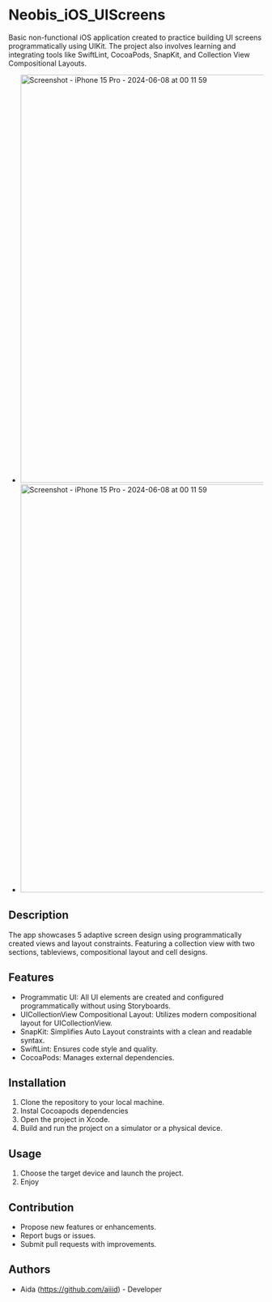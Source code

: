 # Neobis_iOS_UIScreens

Basic non-functional iOS application created to practice building UI screens programmatically using UIKit. 
The project also involves learning and integrating tools like SwiftLint, CocoaPods, SnapKit, and Collection View Compositional Layouts.

- <img width="805" alt="Screenshot - iPhone 15 Pro - 2024-06-08 at 00 11 59" src="https://github.com/aiiid/Neobis_iOS_UIScreens/assets/123296393/b2dacc79-440d-437d-8135-53288d92fe2b">

- <img width="805" alt="Screenshot - iPhone 15 Pro - 2024-06-08 at 00 11 59" src="https://github.com/aiiid/Neobis_iOS_UIScreens/assets/123296393/577c47a3-a9c1-46f2-91d7-c23629e6e9d8">


## Description

The app showcases 5 adaptive screen design using programmatically created views and layout constraints. Featuring a collection view with two sections, tableviews, compositional layout and cell designs.

## Features
- Programmatic UI: All UI elements are created and configured programmatically without using Storyboards.
- UICollectionView Compositional Layout: Utilizes modern compositional layout for UICollectionView.
- SnapKit: Simplifies Auto Layout constraints with a clean and readable syntax.
- SwiftLint: Ensures code style and quality.
- CocoaPods: Manages external dependencies.

## Installation

1. Clone the repository to your local machine.
2. Instal Cocoapods dependencies
3. Open the project in Xcode.
4. Build and run the project on a simulator or a physical device.

## Usage
1. Choose the target device and launch the project.
2. Enjoy

## Contribution
- Propose new features or enhancements.
- Report bugs or issues.
- Submit pull requests with improvements.

## Authors

- Aida (https://github.com/aiiid) - Developer



